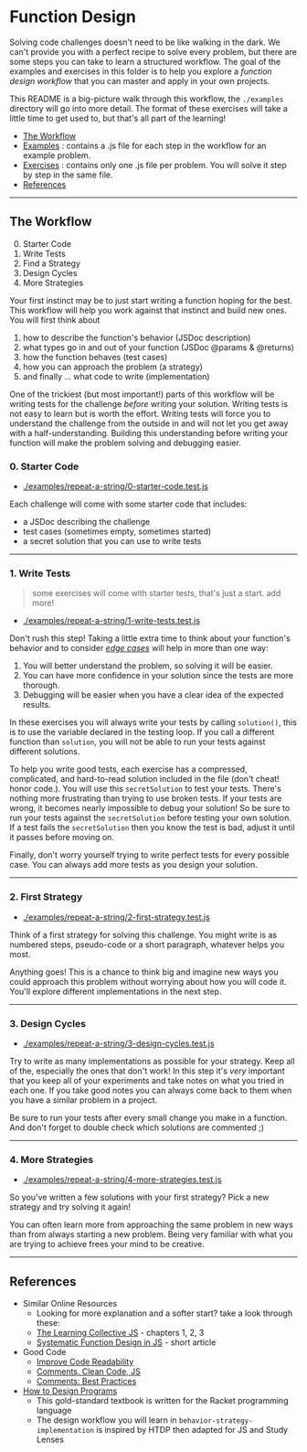 # Function Design

Solving code challenges doesn't need to be like walking in the dark.
We can't provide you with a perfect recipe to solve every problem, but there are some steps you can take to learn a structured workflow.
The goal of the examples and exercises in this folder is to help you explore a _function design workflow_ that you can master
and apply in your own projects.

This README is a big-picture walk through this workflow, the `./examples` directory will go into more detail.
The format of these exercises will take a little time to get used to, but that's all part of the learning!

- [The Workflow](#the-workflow)
- <a href='./examples?hyf' target='_blank'>Examples</a> : contains a .js file for each step in the workflow for an example problem.
- <a href='./exercises?hyf' target='_blank'>Exercises</a> : contains only one .js file per problem. You will solve it step by step in the same file.
- [References](#references)

---

## The Workflow

0. Starter Code
1. Write Tests
1. Find a Strategy
1. Design Cycles
1. More Strategies

Your first instinct may be to just start writing a function hoping for the best.
This workflow will help you work against that instinct and build new ones.
You will first think about

1. how to describe the function's behavior (JSDoc description)
2. what types go in and out of your function (JSDoc @params & @returns)
3. how the function behaves (test cases)
4. how you can approach the problem (a strategy)
5. and finally ... what code to write (implementation)

One of the trickiest (but most important!) parts of this workflow will be writing tests for the challenge _before_ writing your solution.
Writing tests is not easy to learn but is worth the effort.
Writing tests will force you to understand the challenge from the outside in and will not let you get away with a half-understanding.
Building this understanding before writing your function will make the problem solving and debugging easier.

### 0. Starter Code

- <a href='./examples/repeat-a-string/0-starter-code.test.js?study' target='_blank'>./examples/repeat-a-string/0-starter-code.test.js</a>

Each challenge will come with some starter code that includes:

- a JSDoc describing the challenge
- test cases (sometimes empty, sometimes started)
- a secret solution that you can use to write tests

---

### 1. Write Tests

> some exercises will come with starter tests, that's just a start. add more!

- <a href='./examples/repeat-a-string/1-write-tests.test.js?study' target='_blank'>./examples/repeat-a-string/1-write-tests.test.js</a>

Don't rush this step! Taking a little extra time to think about your function's behavior and
to consider [_edge cases_](https://www.geeksforgeeks.org/dont-forget-edge-cases/) will help in more than one way:

1. You will better understand the problem, so solving it will be easier.
2. You can have more confidence in your solution since the tests are more thorough.
3. Debugging will be easier when you have a clear idea of the expected results.

In these exercises you will always write your tests by calling `solution()`, this is to use the variable declared in the testing loop. If you call a different function than `solution`, you will not be able to run your tests against different solutions.

To help you write good tests, each exercise has a compressed, complicated, and hard-to-read solution included in the file (don't cheat! honor code.).
You will use this `secretSolution` to test your tests. There's nothing more frustrating than trying to use broken tests.
If your tests are wrong, it becomes nearly impossible to debug your solution!
So be sure to run your tests against the `secretSolution` before testing your own solution.
If a test fails the `secretSolution` then you know the test is bad, adjust it until it passes before moving on.

Finally, don't worry yourself trying to write perfect tests for every possible case. You can always add more tests as you design your solution.

---

### 2. First Strategy

- <a href='./examples/repeat-a-string/2-first-strategy.test.js?study' target='_blank'>./examples/repeat-a-string/2-first-strategy.test.js</a>

Think of a first strategy for solving this challenge. You might write is as numbered steps, pseudo-code or a short paragraph, whatever helps you most.

Anything goes! This is a chance to think big and imagine new ways you could approach this problem without worrying about how you will code it. You'll explore different implementations in the next step.

---

### 3. Design Cycles

- <a href='./examples/repeat-a-string/3-design-cycles.test.js?study' target='_blank'>./examples/repeat-a-string/3-design-cycles.test.js</a>

Try to write as many implementations as possible for your strategy. Keep all of the, especially the ones that don't work! In this step it's _very_ important that you keep all of your experiments and take notes on what you tried in each one. If you take good notes you can always come back to them when you have a similar problem in a project.

Be sure to run your tests after every small change you make in a function. And don't forget to double check which solutions are commented ;)

---

### 4. More Strategies

- <a href='./examples/repeat-a-string/4-more-strategies.test.js?study' target='_blank'>./examples/repeat-a-string/4-more-strategies.test.js</a>

So you've written a few solutions with your first strategy? Pick a new strategy and try solving it again!

You can often learn more from approaching the same problem in new ways than from always starting a new problem. Being very familiar with what you are trying to achieve frees your mind to be creative.

---

## References

- Similar Online Resources
  - Looking for more explanation and a softer start? take a look through these:
  - [The Learning Collective JS](http://tlcjs.org/index.html) - chapters 1, 2, 3
  - [Systematic Function Design in JS](https://wavded.com/post/htdp-functions/) - short article
- Good Code
  - [Improve Code Readability](https://dev.to/briwa/simple-ways-to-improve-code-readability-2n8c)
  - [Comments, Clean Code, JS](https://medium.com/better-programming/javascript-clean-code-comments-c926d5aae2cb)
  - [Comments: Best Practices](https://www.elegantthemes.com/blog/wordpress/how-to-comment-your-code-like-a-pro-best-practices-and-good-habits)
- [How to Design Programs](https://htdp.org/2019-02-24/part_preface.html)
  - This gold-standard textbook is written for the Racket programming language
  - The design workflow you will learn in `behavior-strategy-implementation` is inspired by HTDP then adapted for JS and Study Lenses
